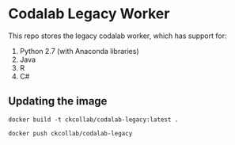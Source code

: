 # Codalab Legacy Worker

This repo stores the legacy codalab worker, which has support for:

1. Python 2.7 (with Anaconda libraries)
2. Java
3. R
4. C#

## Updating the image

```docker build -t ckcollab/codalab-legacy:latest .```

```docker push ckcollab/codalab-legacy```
